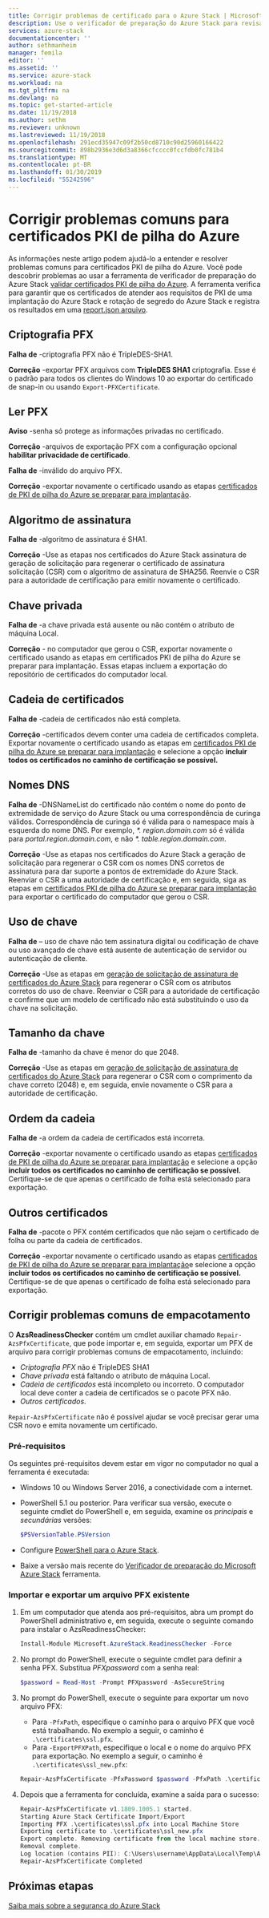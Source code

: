 ```yaml
---
title: Corrigir problemas de certificado para o Azure Stack | Microsoft Docs
description: Use o verificador de preparação do Azure Stack para revisar e corrigir problemas de certificado.
services: azure-stack
documentationcenter: ''
author: sethmanheim
manager: femila
editor: ''
ms.assetid: ''
ms.service: azure-stack
ms.workload: na
ms.tgt_pltfrm: na
ms.devlang: na
ms.topic: get-started-article
ms.date: 11/19/2018
ms.author: sethm
ms.reviewer: unknown
ms.lastreviewed: 11/19/2018
ms.openlocfilehash: 291ecd35947c09f2b50cd8710c90d25960166422
ms.sourcegitcommit: 898b2936e3d6d3a8366cfcccc0fccfdb0fc781b4
ms.translationtype: MT
ms.contentlocale: pt-BR
ms.lasthandoff: 01/30/2019
ms.locfileid: "55242596"
---
```

# <a name="remediate-common-issues-for-azure-stack-pki-certificates"></a>Corrigir problemas comuns para certificados PKI de pilha do Azure

As informações neste artigo podem ajudá-lo a entender e resolver problemas comuns para certificados PKI de pilha do Azure. Você pode descobrir problemas ao usar a ferramenta de verificador de preparação do Azure Stack [validar certificados PKI de pilha do Azure](azure-stack-validate-pki-certs.md). A ferramenta verifica para garantir que os certificados de atender aos requisitos de PKI de uma implantação do Azure Stack e rotação de segredo do Azure Stack e registra os resultados em uma [report.json arquivo](azure-stack-validation-report.md).  

## <a name="pfx-encryption"></a>Criptografia PFX

**Falha de** -criptografia PFX não é TripleDES-SHA1.   

**Correção** -exportar PFX arquivos com **TripleDES SHA1** criptografia. Esse é o padrão para todos os clientes do Windows 10 ao exportar do certificado de snap-in ou usando `Export-PFXCertificate`. 

## <a name="read-pfx"></a>Ler PFX

**Aviso** -senha só protege as informações privadas no certificado.  

**Correção** -arquivos de exportação PFX com a configuração opcional **habilitar privacidade de certificado**.  

**Falha de** -inválido do arquivo PFX.  

**Correção** -exportar novamente o certificado usando as etapas [certificados de PKI de pilha do Azure se preparar para implantação](azure-stack-prepare-pki-certs.md).

## <a name="signature-algorithm"></a>Algoritmo de assinatura

**Falha de** -algoritmo de assinatura é SHA1.   
 
**Correção** -Use as etapas nos certificados do Azure Stack assinatura de geração de solicitação para regenerar o certificado de assinatura solicitação (CSR) com o algoritmo de assinatura de SHA256. Reenvie o CSR para a autoridade de certificação para emitir novamente o certificado.

## <a name="private-key"></a>Chave privada

**Falha de** -a chave privada está ausente ou não contém o atributo de máquina Local.  

**Correção** - no computador que gerou o CSR, exportar novamente o certificado usando as etapas em certificados PKI de pilha do Azure se preparar para implantação. Essas etapas incluem a exportação do repositório de certificados do computador local.

## <a name="certificate-chain"></a>Cadeia de certificados

**Falha de** -cadeia de certificados não está completa.  

**Correção** -certificados devem conter uma cadeia de certificados completa. Exportar novamente o certificado usando as etapas em [certificados PKI de pilha do Azure se preparar para implantação](azure-stack-prepare-pki-certs.md) e selecione a opção **incluir todos os certificados no caminho de certificação se possível.**

## <a name="dns-names"></a>Nomes DNS

**Falha de** -DNSNameList do certificado não contém o nome do ponto de extremidade de serviço do Azure Stack ou uma correspondência de curinga válidos. Correspondência de curinga só é válida para o namespace mais à esquerda do nome DNS. Por exemplo, _*. region.domain.com_ só é válida para *portal.region.domain.com*, e não _*. table.region.domain.com_. 
 
**Correção** -Use as etapas nos certificados do Azure Stack a geração de solicitação para regenerar o CSR com os nomes DNS corretos de assinatura para dar suporte a pontos de extremidade do Azure Stack. Reenviar o CSR a uma autoridade de certificação e, em seguida, siga as etapas em [certificados PKI de pilha do Azure se preparar para implantação](azure-stack-prepare-pki-certs.md) para exportar o certificado do computador que gerou o CSR.  

## <a name="key-usage"></a>Uso de chave

**Falha de** – uso de chave não tem assinatura digital ou codificação de chave ou uso avançado de chave está ausente de autenticação de servidor ou autenticação de cliente.  

**Correção** -Use as etapas em [geração de solicitação de assinatura de certificados do Azure Stack](azure-stack-get-pki-certs.md) para regenerar o CSR com os atributos corretos do uso de chave. Reenviar o CSR para a autoridade de certificação e confirme que um modelo de certificado não está substituindo o uso da chave na solicitação.

## <a name="key-size"></a>Tamanho da chave

**Falha de** -tamanho da chave é menor do que 2048.

**Correção** -Use as etapas em [geração de solicitação de assinatura de certificados do Azure Stack](azure-stack-get-pki-certs.md) para regenerar o CSR com o comprimento da chave correto (2048) e, em seguida, envie novamente o CSR para a autoridade de certificação.

## <a name="chain-order"></a>Ordem da cadeia

**Falha de** -a ordem da cadeia de certificados está incorreta.  

**Correção** -exportar novamente o certificado usando as etapas [certificados de PKI de pilha do Azure se preparar para implantação](azure-stack-prepare-pki-certs.md) e selecione a opção **incluir todos os certificados no caminho de certificação se possível.** Certifique-se de que apenas o certificado de folha está selecionado para exportação. 

## <a name="other-certificates"></a>Outros certificados

**Falha de** -pacote o PFX contém certificados que não sejam o certificado de folha ou parte da cadeia de certificados.  

**Correção** -exportar novamente o certificado usando as etapas [certificados de PKI de pilha do Azure se preparar para implantação](azure-stack-prepare-pki-certs.md)e selecione a opção **incluir todos os certificados no caminho de certificação se possível.** Certifique-se de que apenas o certificado de folha está selecionado para exportação.

## <a name="fix-common-packaging-issues"></a>Corrigir problemas comuns de empacotamento

O **AzsReadinessChecker** contém um cmdlet auxiliar chamado `Repair-AzsPfxCertificate`, que pode importar e, em seguida, exportar um PFX de arquivo para corrigir problemas comuns de empacotamento, incluindo: 
 - *Criptografia PFX* não é TripleDES SHA1
 - *Chave privada* está faltando o atributo de máquina Local.
 - *Cadeia de certificados* está incompleto ou incorreto. O computador local deve conter a cadeia de certificados se o pacote PFX não.
 - *Outros certificados*.
 
`Repair-AzsPfxCertificate` não é possível ajudar se você precisar gerar uma CSR novo e emita novamente um certificado. 

### <a name="prerequisites"></a>Pré-requisitos

Os seguintes pré-requisitos devem estar em vigor no computador no qual a ferramenta é executada: 
 - Windows 10 ou Windows Server 2016, a conectividade com a internet.
 - PowerShell 5.1 ou posterior. Para verificar sua versão, execute o seguinte cmdlet do PowerShell e, em seguida, examine os *principais* e *secundárias* versões:

   ```powershell
   $PSVersionTable.PSVersion
   ```
 - Configure [PowerShell para o Azure Stack](azure-stack-powershell-install.md). 
 - Baixe a versão mais recente do [Verificador de preparação do Microsoft Azure Stack](https://aka.ms/AzsReadinessChecker) ferramenta.

### <a name="import-and-export-an-existing-pfx-file"></a>Importar e exportar um arquivo PFX existente

1. Em um computador que atenda aos pré-requisitos, abra um prompt do PowerShell administrativo e, em seguida, execute o seguinte comando para instalar o AzsReadinessChecker:
  
   ```powershell
   Install-Module Microsoft.AzureStack.ReadinessChecker -Force
   ```

2. No prompt do PowerShell, execute o seguinte cmdlet para definir a senha PFX. Substitua *PFXpassword* com a senha real:
 
   ```powershell
   $password = Read-Host -Prompt PFXpassword -AsSecureString
   ```

3. No prompt do PowerShell, execute o seguinte para exportar um novo arquivo PFX:
   - Para `-PfxPath`, especifique o caminho para o arquivo PFX que você está trabalhando. No exemplo a seguir, o caminho é `.\certificates\ssl.pfx`.
   - Para `-ExportPFXPath`, especifique o local e o nome do arquivo PFX para exportação. No exemplo a seguir, o caminho é `.\certificates\ssl_new.pfx`:

   ```powershell
   Repair-AzsPfxCertificate -PfxPassword $password -PfxPath .\certificates\ssl.pfx -ExportPFXPath .\certificates\ssl_new.pfx
   ```  

4. Depois que a ferramenta for concluída, examine a saída para o sucesso:
 
   ```PowerShell
   Repair-AzsPfxCertificate v1.1809.1005.1 started.
   Starting Azure Stack Certificate Import/Export
   Importing PFX .\certificates\ssl.pfx into Local Machine Store
   Exporting certificate to .\certificates\ssl_new.pfx
   Export complete. Removing certificate from the local machine store.
   Removal complete.
   Log location (contains PII): C:\Users\username\AppData\Local\Temp\AzsReadinessChecker\AzsReadinessChecker.log
   Repair-AzsPfxCertificate Completed
   ```

## <a name="next-steps"></a>Próximas etapas

[Saiba mais sobre a segurança do Azure Stack](azure-stack-rotate-secrets.md)
